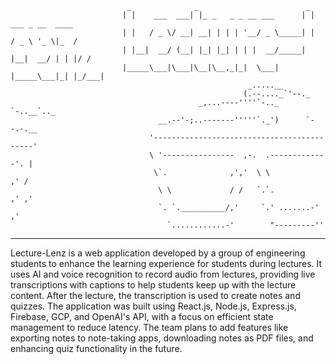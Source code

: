                               _              _                        _                   
                             | |    ___  ___| |_ _   _ _ __ ___      | |    ___ _ __  ____
                             | |   / _ \/ __| __| | | | '__/ _ \_____| |   / _ \ '_ \|_  /
                             | |__|  __/ (__| |_| |_| | | |  __/_____| |__|  __/ | | |/ / 
                             |_____\___|\___|\__|\__,_|_|  \___|     |_____\___|_| |_/___|
                                                         _.....__
                                                        (.--...._`'--._
                                              _,...----''''`-.._ `-..__`.._
                                     __.--'-;..-------'''''`._')      `--.-.__
                                   '-------------------------------------------'
                                   \ '----------------  ,-.  .-------------'. |
                                    \`.              ,','  \ \             ,' /
                                     \ \             / /   `.`.          ,' ,'
                                     `. `.__________/,'     `.' .......-' ,'
                                       `............-'        "---------''

________________________________________________________________

   Lecture-Lenz is a web application developed by a group of 
  engineering students to enhance the learning experience for 
 students during lectures. It uses AI and voice recognition to 
 record audio from lectures, providing live transcriptions with 
   captions to help students keep up with the lecture content. 
  After the lecture, the transcription is used to create notes 
 and quizzes. The application was built using React.js, Node.js, 
  Express.js, Firebase, GCP, and OpenAI's API, with a focus on 
 efficient state management to reduce latency. The team plans to 
      add features like exporting notes to note-taking apps, 
downloading notes as PDF files, and enhancing quiz functionality 
                    in the future.
                    


